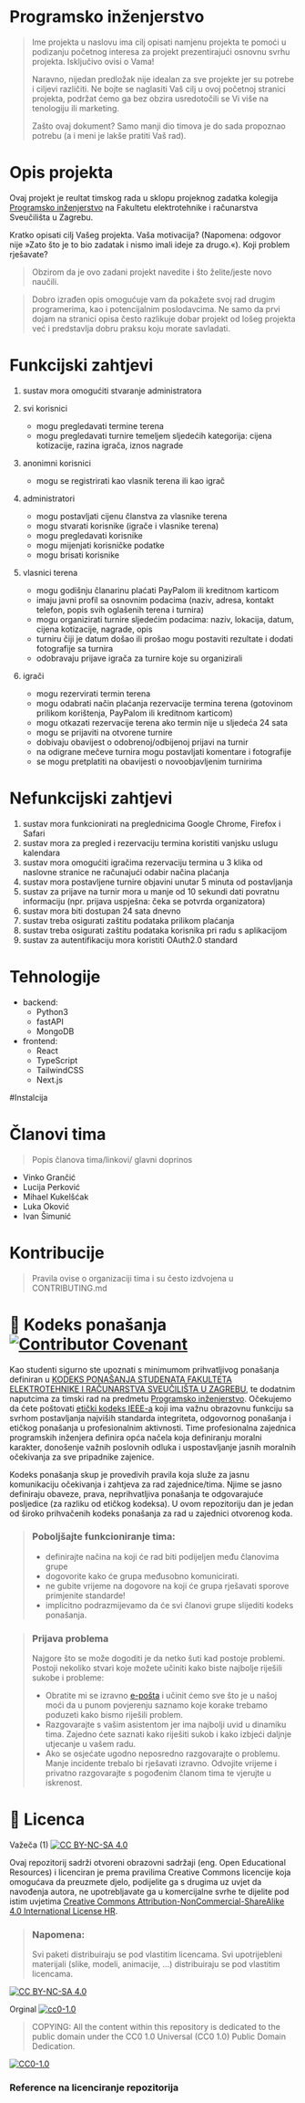# Programsko inženjerstvo

> Ime projekta u naslovu ima cilj opisati namjenu projekta te pomoći u podizanju početnog interesa za projekt prezentirajući osnovnu svrhu projekta.
> Isključivo ovisi o Vama!
> 
> Naravno, nijedan predložak nije idealan za sve projekte jer su potrebe i ciljevi različiti. Ne bojte se naglasiti Vaš cilj u ovoj početnoj stranici projekta, podržat ćemo ga bez obzira usredotočili se Vi više na tenologiju ili marketing.
> 
> Zašto ovaj dokument? Samo manji dio timova je do sada propoznao potrebu (a i meni je lakše pratiti Vaš rad).  

# Opis projekta
Ovaj projekt je reultat timskog rada u sklopu projeknog zadatka kolegija [Programsko inženjerstvo](https://www.fer.unizg.hr/predmet/proinz) na Fakultetu elektrotehnike i računarstva Sveučilišta u Zagrebu. 

Kratko opisati cilj Vašeg projekta. Vaša motivacija?  (Napomena: odgovor nije »Zato što je to bio zadatak i nismo imali ideje za drugo.«). Koji problem rješavate?
> Obzirom da je ovo zadani projekt navedite i što želite/jeste novo  naučili.

> Dobro izrađen opis omogućuje vam da pokažete svoj rad drugim programerima, kao i potencijalnim poslodavcima. Ne samo da prvi dojam na stranici opisa često razlikuje dobar projekt od lošeg projekta već i predstavlja dobru praksu koju morate savladati.

# Funkcijski zahtjevi
1. sustav mora omogućiti stvaranje administratora
2. svi korisnici
    - mogu pregledavati termine terena
    - mogu pregledavati turnire temeljem sljedećih kategorija: cijena kotizacije, razina igrača, iznos nagrade
3. anonimni korisnici
    - mogu se registrirati kao vlasnik terena ili kao igrač

4. administratori
    - mogu postavljati cijenu članstva za vlasnike terena
    - mogu stvarati korisnike (igrače i vlasnike terena)
    - mogu pregledavati korisnike
    - mogu mijenjati korisničke podatke
    - mogu brisati korisnike
5. vlasnici terena
    - mogu godišnju članarinu plaćati PayPalom ili kreditnom karticom
    - imaju javni profil sa osnovnim podacima (naziv, adresa, kontakt telefon, popis svih oglašenih terena i turnira)
    - mogu organizirati turnire sljedećim podacima: naziv, lokacija, datum, cijena kotizacije, nagrade, opis
    - turniru čiji je datum došao ili prošao mogu postaviti rezultate i dodati fotografije sa turnira
    - odobravaju prijave igrača za turnire koje su organizirali
6. igrači
    - mogu rezervirati termin terena
    - mogu odabrati način plaćanja rezervacije termina terena (gotovinom prilikom korištenja, PayPalom ili kreditnom karticom)
    - mogu otkazati rezervacije terena ako termin nije u sljedeća 24 sata
    - mogu se prijaviti na otvorene turnire
    - dobivaju obavijest o odobrenoj/odbijenoj prijavi na turnir
    - na odigrane mečeve turnira mogu postavljati komentare i fotografije
    - se mogu pretplatiti na obavijesti o novoobjavljenim turnirima


# Nefunkcijski zahtjevi
1. sustav mora funkcionirati na preglednicima Google Chrome, Firefox i Safari
2. sustav mora za pregled i rezervaciju termina koristiti vanjsku uslugu kalendara
3. sustav mora omogućiti igračima rezervaciju termina u 3 klika od naslovne stranice ne računajući odabir načina plaćanja
4. sustav mora postavljene turnire objavini unutar 5 minuta od postavljanja
5. sustav za prijave na turnir mora u manje od 10 sekundi dati povratnu informaciju (npr. prijava uspješna: čeka se potvrda organizatora)
6. sustav mora biti dostupan 24 sata dnevno
7. sustav treba osigurati zaštitu podataka prilikom plaćanja
8. sustav treba osigurati zaštitu podataka korisnika pri radu s aplikacijom
9. sustav za autentifikaciju mora koristiti OAuth2.0 standard


# Tehnologije
- backend:
  - Python3
  - fastAPI
  - MongoDB
- frontend: 
  - React
  - TypeScript
  - TailwindCSS
  - Next.js

#Instalcija
# Članovi tima 
> Popis članova tima/linkovi/ glavni doprinos
- Vinko Grančić
- Lucija Perković
- Mihael Kukelšćak
- Luka Oković
- Ivan Šimunić

# Kontribucije
>Pravila ovise o organizaciji tima i su često izdvojena u CONTRIBUTING.md



# 📝 Kodeks ponašanja [![Contributor Covenant](https://img.shields.io/badge/Contributor%20Covenant-2.1-4baaaa.svg)](CODE_OF_CONDUCT.md)
Kao studenti sigurno ste upoznati s minimumom prihvatljivog ponašanja definiran u [KODEKS PONAŠANJA STUDENATA FAKULTETA ELEKTROTEHNIKE I RAČUNARSTVA SVEUČILIŠTA U ZAGREBU](https://www.fer.hr/_download/repository/Kodeks_ponasanja_studenata_FER-a_procisceni_tekst_2016%5B1%5D.pdf), te dodatnim naputcima za timski rad na predmetu [Programsko inženjerstvo](https://wwww.fer.hr).
Očekujemo da ćete poštovati [etički kodeks IEEE-a](https://www.ieee.org/about/corporate/governance/p7-8.html) koji ima važnu obrazovnu funkciju sa svrhom postavljanja najviših standarda integriteta, odgovornog ponašanja i etičkog ponašanja u profesionalnim aktivnosti. Time profesionalna zajednica programskih inženjera definira opća načela koja definiranju  moralni karakter, donošenje važnih poslovnih odluka i uspostavljanje jasnih moralnih očekivanja za sve pripadnike zajenice.

Kodeks ponašanja skup je provedivih pravila koja služe za jasnu komunikaciju očekivanja i zahtjeva za rad zajednice/tima. Njime se jasno definiraju obaveze, prava, neprihvatljiva ponašanja te  odgovarajuće posljedice (za razliku od etičkog kodeksa). U ovom repozitoriju dan je jedan od široko prihvačenih kodeks ponašanja za rad u zajednici otvorenog koda.
>### Poboljšajte funkcioniranje tima:
>* definirajte načina na koji će rad biti podijeljen među članovima grupe
>* dogovorite kako će grupa međusobno komunicirati.
>* ne gubite vrijeme na dogovore na koji će grupa rješavati sporove primjenite standarde!
>* implicitno podrazmijevamo da će svi članovi grupe slijediti kodeks ponašanja.
 
>###  Prijava problema
>Najgore što se može dogoditi je da netko šuti kad postoje problemi. Postoji nekoliko stvari koje možete učiniti kako biste najbolje riješili sukobe i probleme:
>* Obratite mi se izravno [e-pošta](mailto:vlado.sruk@fer.hr) i  učinit ćemo sve što je u našoj moći da u punom povjerenju saznamo koje korake trebamo poduzeti kako bismo riješili problem.
>* Razgovarajte s vašim asistentom jer ima najbolji uvid u dinamiku tima. Zajedno ćete saznati kako riješiti sukob i kako izbjeći daljnje utjecanje u vašem radu.
>* Ako se osjećate ugodno neposredno razgovarajte o problemu. Manje incidente trebalo bi rješavati izravno. Odvojite vrijeme i privatno razgovarajte s pogođenim članom tima te vjerujte u iskrenost.

# 📝 Licenca
Važeča (1)
[![CC BY-NC-SA 4.0][cc-by-nc-sa-shield]][cc-by-nc-sa]

Ovaj repozitorij sadrži otvoreni obrazovni sadržaji (eng. Open Educational Resources)  i licenciran je prema pravilima Creative Commons licencije koja omogućava da preuzmete djelo, podijelite ga s drugima uz 
uvjet da navođenja autora, ne upotrebljavate ga u komercijalne svrhe te dijelite pod istim uvjetima [Creative Commons Attribution-NonCommercial-ShareAlike 4.0 International License HR][cc-by-nc-sa].
>
> ### Napomena:
>
> Svi paketi distribuiraju se pod vlastitim licencama.
> Svi upotrijebleni materijali  (slike, modeli, animacije, ...) distribuiraju se pod vlastitim licencama.

[![CC BY-NC-SA 4.0][cc-by-nc-sa-image]][cc-by-nc-sa]

[cc-by-nc-sa]: https://creativecommons.org/licenses/by-nc/4.0/deed.hr 
[cc-by-nc-sa-image]: https://licensebuttons.net/l/by-nc-sa/4.0/88x31.png
[cc-by-nc-sa-shield]: https://img.shields.io/badge/License-CC%20BY--NC--SA%204.0-lightgrey.svg

Orginal [![cc0-1.0][cc0-1.0-shield]][cc0-1.0]
>
>COPYING: All the content within this repository is dedicated to the public domain under the CC0 1.0 Universal (CC0 1.0) Public Domain Dedication.
>
[![CC0-1.0][cc0-1.0-image]][cc0-1.0]

[cc0-1.0]: https://creativecommons.org/licenses/by/1.0/deed.en
[cc0-1.0-image]: https://licensebuttons.net/l/by/1.0/88x31.png
[cc0-1.0-shield]: https://img.shields.io/badge/License-CC0--1.0-lightgrey.svg

### Reference na licenciranje repozitorija
